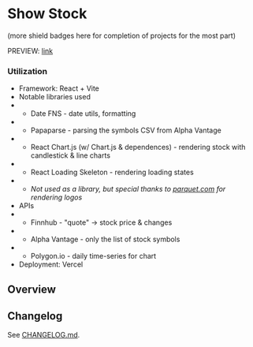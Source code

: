 # Show Stock
(more shield badges here for completion of projects for the most part)

PREVIEW: [link](http://showstock.vercel.app/)

### Utilization
* Framework: React + Vite
* Notable libraries used
* * Date FNS - date utils, formatting
* * Papaparse - parsing the symbols CSV from Alpha Vantage
* * React Chart.js (w/ Chart.js & dependences) - rendering stock with candlestick & line charts
* * React Loading Skeleton - rendering loading states
* * *Not used as a library, but special thanks to <u>parquet.com</u> for rendering logos*
* APIs
* * Finnhub - "quote" -> stock price & changes
* * Alpha Vantage - only the list of stock symbols
* * Polygon.io - daily time-series for chart
* Deployment: Vercel

## Overview

## Changelog
See [CHANGELOG.md](CHANGELOG.md).